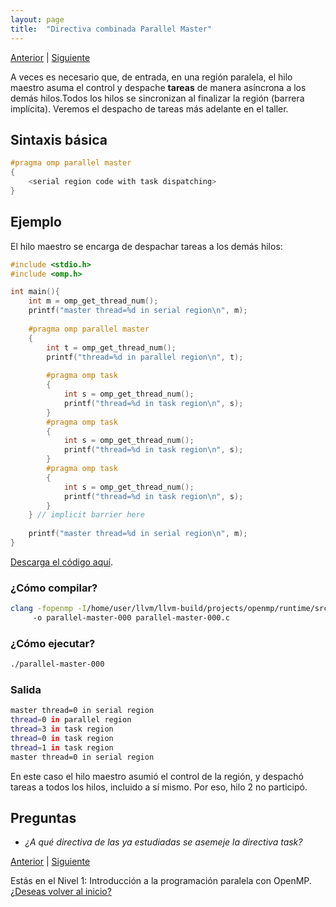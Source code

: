 ```yaml
---
layout: page
title:  "Directiva combinada Parallel Master"
---
```

[Anterior](master-000.html) | [Siguiente](critical-000.html)

A veces es necesario que, de entrada, en una región paralela, el hilo maestro asuma el control y despache **tareas** de manera asíncrona a los demás hilos.Todos los hilos se sincronizan al finalizar la región (barrera implícita). Veremos el despacho de tareas más adelante en el taller.

## Sintaxis básica
```c
#pragma omp parallel master
{
    <serial region code with task dispatching>
}
``` 
## Ejemplo
El hilo maestro se encarga de despachar tareas a los demás hilos:
```c
#include <stdio.h>
#include <omp.h>

int main(){
    int m = omp_get_thread_num();
    printf("master thread=%d in serial region\n", m);
    
    #pragma omp parallel master
    {
        int t = omp_get_thread_num();
        printf("thread=%d in parallel region\n", t);
        
        #pragma omp task
        {
            int s = omp_get_thread_num();
            printf("thread=%d in task region\n", s);
        }
        #pragma omp task
        {
            int s = omp_get_thread_num();
            printf("thread=%d in task region\n", s);
        }
        #pragma omp task
        {
            int s = omp_get_thread_num();
            printf("thread=%d in task region\n", s);
        }
    } // implicit barrier here
    
    printf("master thread=%d in serial region\n", m);
}
```
[Descarga el código aquí](../codigo/parallel-master-000.c).

### ¿Cómo compilar?
```bash
clang -fopenmp -I/home/user/llvm/llvm-build/projects/openmp/runtime/src/ 
     -o parallel-master-000 parallel-master-000.c
```
### ¿Cómo ejecutar?
```bash
./parallel-master-000 
```
### Salida
```bash
master thread=0 in serial region
thread=0 in parallel region
thread=3 in task region
thread=0 in task region
thread=1 in task region
master thread=0 in serial region
```
En este caso el hilo maestro asumió el control de la región, y despachó tareas a todos los hilos, incluido a sí mismo. Por eso, hilo 2 no participó. 

## Preguntas

* _¿A qué directiva de las ya estudiadas se asemeje la directiva task?_

[Anterior](master-000.html) | [Siguiente](critical-000.html)

<div class=coursetitle>Estás en el Nivel 1: Introducción a la programación paralela con OpenMP. <a href="main.html">¿Deseas volver al inicio?</a> </div>